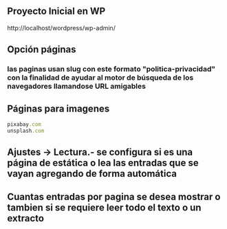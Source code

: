 ## Proyecto Inicial en WP
http://localhost/wordpress/wp-admin/

## Opción páginas
### las paginas usan slug con este formato "politica-privacidad" con la finalidad de ayudar al motor de búsqueda de los navegadores llamandose URL amigables

## Páginas para imagenes
```ruby
pixabay.com
unsplash.com
```
## Ajustes -> Lectura.- se configura si es una página de estática o lea las entradas que se vayan agregando de forma automática
## Cuantas entradas por pagina se desea mostrar o tambien si se requiere leer todo el texto o un extracto
